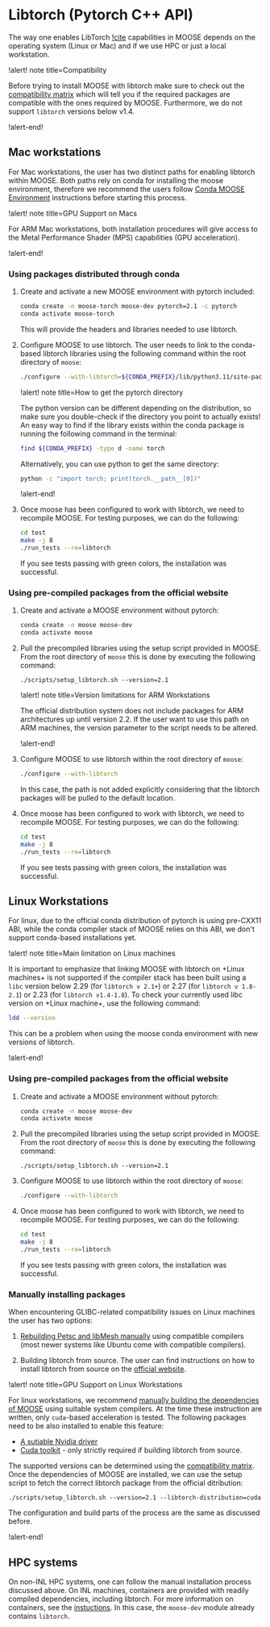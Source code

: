 # Libtorch (Pytorch C++ API)

The way one enables LibTorch [!cite](paszke2019pytorch) capabilities in MOOSE depends on
the operating system (Linux or Mac) and if we use HPC or just a local workstation.

!alert! note title=Compatibility

Before trying to install MOOSE with libtorch make sure to check out the
[compatibility matrix](https://github.com/pytorch/pytorch/blob/main/RELEASE.md#release-compatibility-matrix)
which will tell you if the required packages are compatible with the ones required by MOOSE.
Furthermore, we do not support `libtorch` versions below v1.4.

!alert-end!

## Mac workstations

For Mac workstations, the user has two distinct paths for enabling libtorch within MOOSE.
Both paths rely on conda for installing the moose environment, therefore we recommend the
users follow [Conda MOOSE Environment](installation/conda.md) instructions before starting
this process.

!alert! note title=GPU Support on Macs

For ARM Mac workstations, both installation procedures will give access
to the Metal Performance Shader (MPS) capabilities (GPU acceleration).

!alert-end!

### Using packages distributed through conda

1. Create and activate a new MOOSE environment with pytorch included:

   ```bash
   conda create -n moose-torch moose-dev pytorch=2.1 -c pytorch
   conda activate moose-torch
   ```

   This will provide the headers and libraries needed to use libtorch.

2. Configure MOOSE to use libtorch. The user needs to link to the conda-based libtorch libraries
   using the following command within the root directory of `moose`:

   ```bash
   ./configure --with-libtorch=${CONDA_PREFIX}/lib/python3.11/site-packages/torch
   ```

   !alert! note title=How to get the pytorch directory

   The python version can be different depending on the distribution, so make sure you double-check if the directory you point to actually exists!
   An easy way to find if the library exists within the conda package is running the following command in the terminal:

   ```bash
   find ${CONDA_PREFIX} -type d -name torch
   ```

   Alternatively, you can use python to get the same directory:

   ```bash
   python -c "import torch; print(torch.__path__[0])"
   ```

   !alert-end!

3. Once moose has been configured to work with libtorch, we need to recompile MOOSE.
   For testing purposes, we can do the following:

   ```bash
   cd test
   make -j 8
   ./run_tests --re=libtorch
   ```

   If you see tests passing with green colors, the installation was successful.

### Using pre-compiled packages from the official website

1. Create and activate a MOOSE environment without pytorch:

   ```bash
   conda create -n moose moose-dev
   conda activate moose
   ```

2. Pull the precompiled libraries using the setup script provided in MOOSE. From the root
   directory of `moose` this is done by executing the following command:

   ```
   ./scripts/setup_libtorch.sh --version=2.1
   ```

   !alert! note title=Version limitations for ARM Workstations

   The official distribution system does not include packages for ARM architectures up until version 2.2. If the user want to use this path on ARM machines, the version parameter to the script needs
   to be altered.

   !alert-end!

3. Configure MOOSE to use libtorch within the root directory of `moose`:

   ```bash
   ./configure --with-libtorch
   ```

   In this case, the path is not added explicitly considering that the libtorch packages will be
   pulled to the default location.

4. Once moose has been configured to work with libtorch, we need to recompile MOOSE.
   For testing purposes, we can do the following:

   ```bash
   cd test
   make -j 8
   ./run_tests --re=libtorch
   ```

   If you see tests passing with green colors, the installation was successful.

## Linux Workstations

For linux, due to the official conda distribution of pytorch is using pre-CXX11 ABI, while the
conda compiler stack of MOOSE relies on this ABI, we don't support conda-based installations yet.

!alert! note title=Main limitation on Linux machines

It is important to emphasize that
linking MOOSE with libtorch on +Linux machines+ is not supported if the compiler stack has been built
using a `libc` version below 2.29 (for `libtorch v 2.1+`) or 2.27 (for `libtorch v 1.8-2.1`)
or 2.23 (for `libtorch v1.4-1.8`). To check your currently used libc version on +Linux machine+, use the following command:

```bash
ldd --version
```

This can be a problem when using the moose conda environment with new versions of libtorch.

!alert-end!

### Using pre-compiled packages from the official website

1. Create and activate a MOOSE environment without pytorch:

   ```bash
   conda create -n moose moose-dev
   conda activate moose
   ```

2. Pull the precompiled libraries using the setup script provided in MOOSE. From the root
   directory of `moose` this is done by executing the following command:

   ```
   ./scripts/setup_libtorch.sh --version=2.1
   ```

3. Configure MOOSE to use libtorch within the root directory of `moose`:

   ```bash
   ./configure --with-libtorch
   ```

4. Once moose has been configured to work with libtorch, we need to recompile MOOSE.
   For testing purposes, we can do the following:

   ```bash
   cd test
   make -j 8
   ./run_tests --re=libtorch
   ```

   If you see tests passing with green colors, the installation was successful.

### Manually installing packages

When encountering GLIBC-related compatibility issues on Linux machines the user has two options:

1. [Rebuilding Petsc and libMesh manually](gcc_install_moose.md) using compatible compilers (most newer systems
   like Ubuntu come with compatible compilers).

2. Building libtorch from source. The user can find instructions on how to install libtorch
   from source on the [official website](https://github.com/pytorch/pytorch/blob/master/docs/libtorch.rst).


!alert! note title=GPU Support on Linux Workstations

For linux workstations, we recommend [manually building the dependencies of MOOSE](gcc_install_moose.md)
using suitable system compilers. At the time these instruction are written, only `cuda`-based
acceleration is tested.
The following packages need to be also installed to enable this feature:

- [A sutiable Nvidia driver](https://www.nvidia.com/en-us/drivers/)
- [Cuda toolkit](https://developer.nvidia.com/cuda-toolkit) - only strictly required if
   building libtorch from source.

The supported versions can be determined using the [compatibility matrix](https://github.com/pytorch/pytorch/blob/main/RELEASE.md#release-compatibility-matrix).
Once the dependencies of MOOSE are installed, we can use the setup script to fetch
the correct libtorch package from the official ditribution:

```
./scripts/setup_libtorch.sh --version=2.1 --libtorch-distribution=cuda
```

The configuration and build parts of the process are the same as discussed before.

!alert-end!

## HPC systems

On non-INL HPC systems, one can follow the manual installation process discussed above.
On INL machines, containers are provided with readily compiled dependencies, including libtorch.
For more information on containers, see the [instuctions](inl_hpc_install_moose.md).
In this case, the `moose-dev` module already contains `libtorch`.
